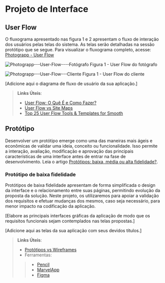 
# Projeto de Interface

## User Flow

O fluxograma apresentado nas figura 1 e 2 apresentam o fluxo de interação dos usuários pelas telas do sistema. As telas serão detalhadas na sessão protótipo que se segue. Para visualizar o fluxograma completo, acesse: [Photograpp - User Flow](https://www.figma.com/board/VgYIv3lfbpj9n7BhTV3FiY/Photograpp---User-Flow---Sitemap?t=wSHVSKqpA183ZLfN-1)

![Photograpp---User-Flow----Fotógrafo](https://github.com/user-attachments/assets/69f6b353-1dc9-4e5e-b8d7-0b869f310bc1)
Figura 1 - User Flow do fotógrafo

![Photograpp---User-Flow---Cliente](https://github.com/user-attachments/assets/a07fa8d2-e1f1-413e-80a1-58d6ed0e9725)
Figura 1 - User Flow do cliente

[Adicione aqui o diagrama de fluxo de usuário da sua aplicação.] 

> **Links Úteis**:
> - [User Flow: O Quê É e Como Fazer?](https://medium.com/7bits/fluxo-de-usu%C3%A1rio-user-flow-o-que-%C3%A9-como-fazer-79d965872534)
> - [User Flow vs Site Maps](http://designr.com.br/sitemap-e-user-flow-quais-as-diferencas-e-quando-usar-cada-um/)
> - [Top 25 User Flow Tools & Templates for Smooth](https://www.mockplus.com/blog/post/user-flow-tools)

## Protótipo

Desenvolver um protótipo emerge como uma das maneiras mais ágeis e econômicas de validar uma ideia, conceito ou funcionalidade. Isso permite a interação, avaliação, modificação e aprovação das principais características de uma interface antes de entrar na fase de desenvolvimento. Leia o artigo [Protótipos: baixa, média ou alta fidelidade?](https://medium.com/ladies-that-ux-br/prot%C3%B3tipos-baixa-m%C3%A9dia-ou-alta-fidelidade-71d897559135).

### Protótipo de baixa fidelidade

Protótipos de baixa fidelidade apresentam de forma simplificada o design da interface e o relacionamento entre suas páginas, permitindo evolução da proposta da solução. Neste projeto, os utilizaremos para apoiar a validação dos requisitos e efetuar mudanças dos mesmos, caso seja necessário, para menor impacto na codificação da aplicação.

[Elabore as principais interfaces gráficas da aplicação de modo que os requisitos funcionais sejam contemplados nas telas propostas.]

[Adicione aqui as telas da sua aplicação com seus devidos títulos.] 
 
> **Links Úteis**:
> - [Protótipos vs Wireframes](https://www.nngroup.com/videos/prototypes-vs-wireframes-ux-projects/)
>- Ferramentas:
>> - [Pencil](https://pencil.evolus.vn/)
>> - [MarvelApp](https://marvelapp.com/)
>> - [Figma](https://www.figma.com/)



